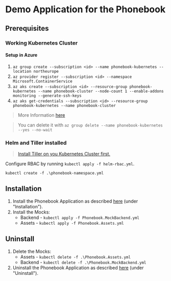 # Demo Application for the Phonebook

## Prerequisites

### Working Kubernetes Cluster

#### Setup in Azure

1. `az group create --subscription <id> --name phonebook-kubernetes --location northeurope`
2. `az provider register --subscription <id> --namespace Microsoft.ContainerService`
3. `az aks create --subscription <id> --resource-group phonebook-kubernetes --name phonebook-cluster --node-count 1 --enable-addons monitoring --generate-ssh-keys`
4. `az aks get-credentials --subscription <id> --resource-group phonebook-kubernetes --name phonebook-cluster`

> More Information [here](https://docs.microsoft.com/de-de/azure/aks/kubernetes-walkthrough)

> You can delete it with `az group delete --name phonebook-kubernetes --yes --no-wait`

### Helm and Tiller installed

> [Install Tiller on you Kubernetes Cluster first.](https://docs.microsoft.com/de-de/azure/aks/kubernetes-helm)

Configure RBAC by running `kubectl apply -f helm-rbac.yml`.

`kubectl create -f .\phonebook-namespace.yml`

## Installation

1. Install the Phonebook Application as described [here](./../Phonebook/readme.md) (under "Installation").
2. Install the Mocks:
   - Backend - `kubectl apply -f Phonebook.MockBackend.yml`
   - Assets - `kubectl apply -f Phonebook.Assets.yml`

## Uninstall

1. Delete the Mocks: 
   - Assets - `kubectl delete -f .\Phonebook.Assets.yml`
   - Backend - `kubectl delete -f .\Phonebook.MockBackend.yml`
2. Uninstall the Phonebook Application as described  [here](./../Phonebook/readme.md) (under "Uninstall").
